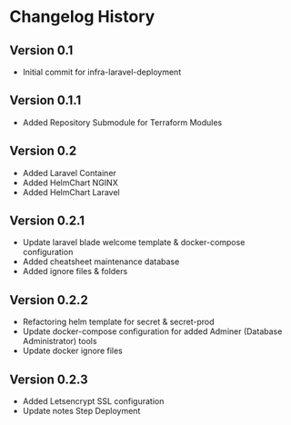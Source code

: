 # Changelog History

## Version 0.1

- Initial commit for infra-laravel-deployment

## Version 0.1.1

- Added Repository Submodule for Terraform Modules

## Version 0.2

- Added Laravel Container
- Added HelmChart NGINX
- Added HelmChart Laravel

## Version 0.2.1

- Update laravel blade welcome template & docker-compose configuration
- Added cheatsheet maintenance database
- Added ignore files & folders

## Version 0.2.2

- Refactoring helm template for secret & secret-prod
- Update docker-compose configuration for added Adminer (Database Administrator) tools
- Update docker ignore files

## Version 0.2.3

- Added Letsencrypt SSL configuration
- Update notes Step Deployment